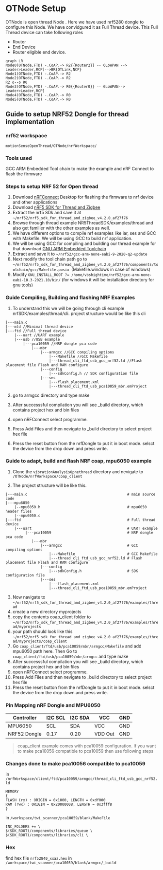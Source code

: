# OTNode Setup
OTNode is open thread Node . Here we have used nrf5280 dongle to configure this Node. We have convidgured it as Full Thread device. This Full Thread device can take following roles
- Router
- End Device
- Router eligible end device.

```mermaid
graph LR
Node0(OTNode,FTD) -.CoAP.-> R2{{Router2}} -- 6LoWPAN --> Leader>Leader,RCP]-->BR{OTLink,NCP}
Node1(OTNode,FTD) -.CoAP.-> R2
Node2(OTNode,FTD) -.CoAP.-> R2
R2 o--o R0
Node3(OTNode,FTD) -.CoAP.-> R0{{Router0}} -- 6LoWPAN--> Leader>Leader,RCP]
Node4(OTNode,FTD) -.CoAP.-> R0
Node5(OTNode,FTD) -.CoAP.-> R0
```

## Guide to setup NRF52 Dongle for thread implementation

### nrf52 workspace
```motionSenseOpenThread/OTNode/nrfWorkspace/```

### Tools used
GCC ARM Embedded Tool chain to make the example and nRF Connect to flash the firmware

### Steps to setup NRF 52 for Open thread
1. Download [nRFConnect](https://www.nordicsemi.com/Products/Development-tools/nrf-connect-for-desktop) Desktop for flashing the firmware to nrf device and other applications 
2. Download [nRF5 SDK for Thread and Zigbee](https://www.nordicsemi.com/Products/Development-software/nrf5-sdk-for-thread-and-zigbee)
3. Extract the nrf5 SDk and save it at ```~/nrf52/nrf5_sdk_for_thread_and_zigbee_v4.2.0_af27f76```
3. Browse through thread example NR5ThreadSDK/examples/thread and also get familier with the other examples as well.
4. We have different options to compile nrf examples like iar, ses and GCC with Makefile. We will be using GCC to build nrf application.
5. We will be using GCC for compiling and building our thread example for that download [GNU ARM Embedded Toolchain](https://developer.arm.com/downloads/-/gnu-rm) 
6. Extract and save it to ```~/nrf52/gcc-arm-none-eabi-9-2020-q2-update```
7. Next modify the tool chain path go to ```~/nrf52/nrf5_sdk_for_thread_and_zigbee_v4.2.0_af27f76/components/toolchain/gcc/Makefile.posix ```(Makefile.windows in case of windows)
8. Modify ```GNU_INSTALL_ROOT ?= /home/vbshightime/nrf52/gcc-arm-none-eabi-10.3-2021.10/bin/``` (for windows it will be installation directory for gnu tools)

### Guide Compiling, Building and flashing  NRF Examples
1. To understand this we will be going through cli example nrfSDK/examples/thread/cli. project structure would be like this
cli
```
|---main.c
|---mtd //Minimal thread device
|---ftd //Full thread device
    |---uart //UART example
    |---usb //USB example
        |---pca10059 //NRF dongle pca code
            |---mbr 
                |---armgcc //GCC compiling options
                    |---Makefile //GCC Makefile
                    |---thread_cli_ftd_usb_gcc_nrf52.ld //Flash placement file Flash and RAM configure
                |---config
                    |---sdkConfig.h // SDK configuration file
		        |---ses                    
                    |---flash_placement.xml
                    |---thread_cli_ftd_usb_pca10059_mbr.emProject
```
2. go to armgcc directory and type make

3. After successsful compilation you will see _build directory, which contains project hex and bin files

4. open nRFConnect select programme.

5. Press Add Files and then nevigate to _build directory to select project hex file

6. Press the reset button from the nrfDongle to put it in boot mode. selsct the device from the drop down and press write.


### Guide to adapt, build and flash NRF coap, mpu6050 example

1. Clone the ```vibrationAnalysisOpnethread``` directory and nevigate to ```/OTNode/nrfWorkspace/coap_client```

2. The project structure will be like this.

```
|---main.c                                              # main source code
|---mpu6050                         
    |--mpu6050.h                                        # mpu6050 header files
    |--mpu6050.c
|---ftd                                                 # Full thread device
    |---uart                                            # UART example
         |---pca10059                                   # NRF dongle pca code
            |---mbr 
                |---armgcc                              # GCC compiling options          
                    |---Makefile                        # GCC Makefile
                    |---thread_cli_ftd_usb_gcc_nrf52.ld # Flash placement file Flash and RAM configure
                |---config
                    |---sdkConfig.h                     # SDK configuration file
		        |---ses                    
                    |---flash_placement.xml
                    |---thread_cli_ftd_usb_pca10059_mbr.emProject

```

3. Now navigate to ```~/nrf52/nrf5_sdk_for_thread_and_zigbee_v4.2.0_af27f76/examples/thread```
4. create a new directory myprojects
5. copy the contents coap_client folder to ```~/nrf52/nrf5_sdk_for_thread_and_zigbee_v4.2.0_af27f76/examples/thread/myprojects```
6. your path should look like this ```~/nrf52/nrf5_sdk_for_thread_and_zigbee_v4.2.0_af27f76/examples/thread/myprojects/coap_client```
7. Go ```coap_client/ftd/usb/pca10059/mbr/armgcc/Makefile``` and add mpu6050 path here. Then Go to ```coap_client/ftd/usb/pca10059/mbr/armgcc``` and type make
8. After successsful compilation you will see _build directory, which contains project hex and bin files
9. open nRFConnect select programme.
10. Press Add Files and then nevigate to _build directory to select project hex file
11. Press the reset button from the nrfDongle to put it in boot mode. selsct the device from the drop down and press write.


### Pin Mapping nRF Dongle and MPU6050

| Controller |I2C SCL|I2C SDA|VCC|GND|
|---         |---  |---  |---  |---|
|MPU6050   | SCL  | SDA  | VCC  | GND  |
|NRF52 Dongle   | 0.17  | 0.20  | VDD Out  | GND  |

> coap_client example comes with pca10059 configuration. If you want to make pca10056 compatible to pca10059 then use following steps 

### Changes done to make pca10056 compatible to pca10059

in ```/nrfWorkspace/client/ftd/pca10059/armgcc/thread_cli_ftd_usb_gcc_nrf52.ld```
```
MEMORY
{
FLASH (rx) : ORIGIN = 0x1000, LENGTH = 0xdf000
RAM (rwx) : ORIGIN = 0x20000008, LENGTH = 0x3fff8
}
```
in ```/workspace/twi_scanner/pca10059/blank/MakeFile```
```
INC_FOLDERS += \
$(SDK_ROOT)/components/libraries/queue \
$(SDK_ROOT)/components/libraries/cli \
```

### Hex
find hex file ```nrf52840_xxaa.hex``` in ```/workspace/twi_scanner/pca10059/blank/armgcc/_build```
